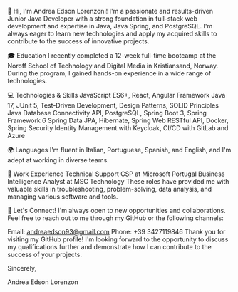 👋 Hi, I'm Andrea Edson Lorenzoni!
I'm a passionate and results-driven Junior Java Developer with a strong foundation in full-stack web development and expertise in Java, Java Spring, and PostgreSQL. I'm always eager to learn new technologies and apply my acquired skills to contribute to the success of innovative projects.

🎓 Education
I recently completed a 12-week full-time bootcamp at the Noroff School of Technology and Digital Media in Kristiansand, Norway. During the program, I gained hands-on experience in a wide range of technologies.

💻 Technologies & Skills
JavaScript ES6+, React, Angular Framework
Java 17, JUnit 5, Test-Driven Development, Design Patterns, SOLID Principles
Java Database Connectivity API, PostgreSQL, Spring Boot 3, Spring Framework 6
Spring Data JPA, Hibernate, Spring Web
RESTful API, Docker, Spring Security
Identity Management with Keycloak, CI/CD with GitLab and Azure

🌍 Languages
I'm fluent in Italian, Portuguese, Spanish, and English, and I'm adept at working in diverse teams.

🔧 Work Experience
Technical Support CSP at Microsoft Portugal
Business Intelligence Analyst at MSC Technology
These roles have provided me with valuable skills in troubleshooting, problem-solving, data analysis, and managing various software and tools.

🤝 Let's Connect!
I'm always open to new opportunities and collaborations. Feel free to reach out to me through my GitHub or the following channels:

Email: andreaedson93@gmail.com
Phone: +39 3427119846
Thank you for visiting my GitHub profile! I'm looking forward to the opportunity to discuss my qualifications further and demonstrate how I can contribute to the success of your projects.

Sincerely,

Andrea Edson Lorenzon
<!---
AndreEdson93L/AndreEdson93L is a ✨ special ✨ repository because its `README.md` (this file) appears on your GitHub profile.
You can click the Preview link to take a look at your changes.
--->
